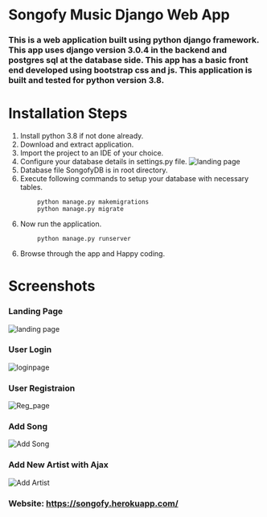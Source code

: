 #    Songofy Music Django Web App
###    This is a web application built using python django framework. This app uses django version 3.0.4 in the backend and postgres sql at the database side. This app has a basic front end developed using bootstrap css and js. This application is built and tested for python version 3.8.

Installation Steps
==================

1.  Install python 3.8 if not done already.
2.  Download and extract application.
3.  Import the project to an IDE of your choice.
4.  Configure your database details in settings.py file.
![landing page](https://bitbucket.org/sagarbanik/songofy/raw/97bc96417666072be91bc78d56c8af7b9343dca7/media/readme/database.png)
4.  Database file SongofyDB is in root directory.
5.  Execute following commands to setup your database with necessary tables.
```
        python manage.py makemigrations
        python manage.py migrate
```
6.  Now run the application.
```
        python manage.py runserver
```
6.   Browse through the app and Happy coding.

Screenshots
==================

###    Landing Page

![landing page](https://bitbucket.org/sagarbanik/songofy/raw/97bc96417666072be91bc78d56c8af7b9343dca7/media/readme/landingpage.png)

###    User Login

![loginpage](https://bitbucket.org/sagarbanik/songofy/raw/97bc96417666072be91bc78d56c8af7b9343dca7/media/readme/login.png)

###    User Registraion

![Reg_page](https://bitbucket.org/sagarbanik/songofy/raw/97bc96417666072be91bc78d56c8af7b9343dca7/media/readme/registraion.png)

###    Add Song

![Add Song](https://bitbucket.org/sagarbanik/songofy/raw/97bc96417666072be91bc78d56c8af7b9343dca7/media/readme/addsong.png)

###    Add New Artist with Ajax

![Add Artist](https://bitbucket.org/sagarbanik/songofy/raw/97bc96417666072be91bc78d56c8af7b9343dca7/media/readme/addartist.png)

###    Website: https://songofy.herokuapp.com/
